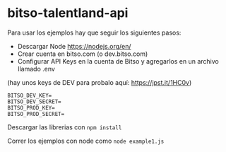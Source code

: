 # bitso-talentland-api

Para usar los ejemplos hay que seguir los siguientes pasos:

- Descargar Node https://nodejs.org/en/
- Crear cuenta en bitso.com (o dev.bitso.com)
- Configurar API Keys en la cuenta de Bitso y agregarlos en un archivo llamado .env

(hay unos keys de DEV para probalo aquí: https://jpst.it/1HC0v)

```
BITSO_DEV_KEY=
BITSO_DEV_SECRET=
BITSO_PROD_KEY=
BITSO_PROD_SECRET=
```

Descargar las librerias con 
`npm install`

Correr los ejemplos con node como 
`node example1.js`

